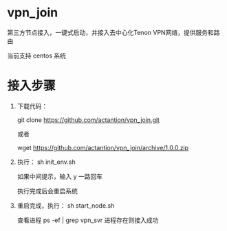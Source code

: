 # vpn_join
第三方节点接入，一键式启动，并接入去中心化Tenon VPN网络，提供服务和路由

当前支持 centos 系统

# 接入步骤

1. 下载代码： 
  
   git clone https://github.com/actantion/vpn_join.git
   
   或者
   
   wget https://github.com/actantion/vpn_join/archive/1.0.0.zip
   

2. 执行： sh init_env.sh
   
   如果中间提示，输入 y 一路回车
   
   执行完成后会重启系统
   
   
3. 重启完成，执行： sh start_node.sh

   查看进程  ps -ef | grep vpn_svr  进程存在则接入成功
    
    


